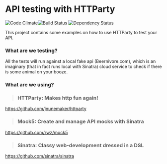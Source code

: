 # API testing with HTTParty
[![Code Climate](https://codeclimate.com/github/cassioKenji/api-testing-with-httparty/badges/gpa.svg)](https://codeclimate.com/github/cassioKenji/api-testing-with-httparty)[![Build Status](https://travis-ci.org/cassioKenji/api-testing-with-httparty.svg?branch=master)](https://travis-ci.org/cassioKenji/api-testing-with-httparty) [![Dependency Status](https://gemnasium.com/badges/github.com/chaoscifer/api-testing-with-httparty.svg)](https://gemnasium.com/github.com/chaoscifer/api-testing-with-httparty)

This project contains some examples on how to use HTTParty to test your API.

### What are we testing?

All the tests will run against a local fake api (Beernivore.com), which is an imaginary (that in fact runs local with Sinatra) cloud service to check if there is some animal on your booze.

### What are we using?

> ### HTTParty: Makes http fun again!
https://github.com/jnunemaker/httparty

> ### Mock5: Create and manage API mocks with Sinatra
https://github.com/rwz/mock5

> ### Sinatra: Classy web-development dressed in a DSL
https://github.com/sinatra/sinatra

